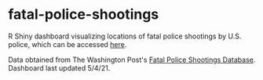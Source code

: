 # fatal-police-shootings
R Shiny dashboard visualizing locations of fatal police shootings by U.S. police, which can be accessed [here](https://kollm.shinyapps.io/fatal-police-shootings/). 

Data obtained from The Washington Post's [Fatal Police Shootings Database](https://github.com/washingtonpost/data-police-shootings). Dashboard last updated 5/4/21.
